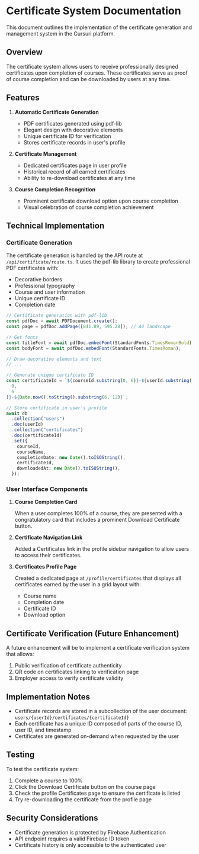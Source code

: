 # Certificate System Documentation

This document outlines the implementation of the certificate generation and management system in the Cursuri platform.

## Overview

The certificate system allows users to receive professionally designed certificates upon completion of courses. These certificates serve as proof of course completion and can be downloaded by users at any time.

## Features

1. **Automatic Certificate Generation**

   - PDF certificates generated using pdf-lib
   - Elegant design with decorative elements
   - Unique certificate ID for verification
   - Stores certificate records in user's profile

2. **Certificate Management**

   - Dedicated certificates page in user profile
   - Historical record of all earned certificates
   - Ability to re-download certificates at any time

3. **Course Completion Recognition**
   - Prominent certificate download option upon course completion
   - Visual celebration of course completion achievement

## Technical Implementation

### Certificate Generation

The certificate generation is handled by the API route at `/api/certificate/route.ts`. It uses the pdf-lib library to create professional PDF certificates with:

- Decorative borders
- Professional typography
- Course and user information
- Unique certificate ID
- Completion date

```typescript
// Certificate generation with pdf-lib
const pdfDoc = await PDFDocument.create();
const page = pdfDoc.addPage([841.89, 595.28]); // A4 landscape

// Get fonts
const titleFont = await pdfDoc.embedFont(StandardFonts.TimesRomanBold);
const bodyFont = await pdfDoc.embedFont(StandardFonts.TimesRoman);

// Draw decorative elements and text
// ...

// Generate unique certificate ID
const certificateId = `${courseId.substring(0, 6)}-${userId.substring(
  0,
  6
)}-${Date.now().toString().substring(6, 12)}`;

// Store certificate in user's profile
await db
  .collection("users")
  .doc(userId)
  .collection("certificates")
  .doc(certificateId)
  .set({
    courseId,
    courseName,
    completionDate: new Date().toISOString(),
    certificateId,
    downloadedAt: new Date().toISOString(),
  });
```

### User Interface Components

1. **Course Completion Card**

   When a user completes 100% of a course, they are presented with a congratulatory card that includes a prominent Download Certificate button.

2. **Certificate Navigation Link**

   Added a Certificates link in the profile sidebar navigation to allow users to access their certificates.

3. **Certificates Profile Page**

   Created a dedicated page at `/profile/certificates` that displays all certificates earned by the user in a grid layout with:

   - Course name
   - Completion date
   - Certificate ID
   - Download option

## Certificate Verification (Future Enhancement)

A future enhancement will be to implement a certificate verification system that allows:

1. Public verification of certificate authenticity
2. QR code on certificates linking to verification page
3. Employer access to verify certificate validity

## Implementation Notes

- Certificate records are stored in a subcollection of the user document: `users/{userId}/certificates/{certificateId}`
- Each certificate has a unique ID composed of parts of the course ID, user ID, and timestamp
- Certificates are generated on-demand when requested by the user

## Testing

To test the certificate system:

1. Complete a course to 100%
2. Click the Download Certificate button on the course page
3. Check the profile Certificates page to ensure the certificate is listed
4. Try re-downloading the certificate from the profile page

## Security Considerations

- Certificate generation is protected by Firebase Authentication
- API endpoint requires a valid Firebase ID token
- Certificate history is only accessible to the authenticated user
